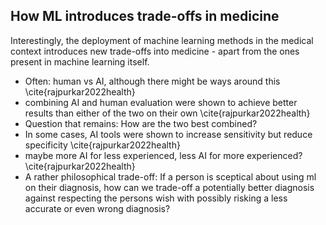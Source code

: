 ## How ML introduces trade-offs in medicine

Interestingly, the deployment of machine learning methods in the medical context introduces new trade-offs into medicine - apart from the ones present in machine learning itself. 


 - Often: human vs AI, although there might be ways around this \cite{rajpurkar2022health}
 - combining AI and human evaluation were shown to achieve better results than either of the two on their own \cite{rajpurkar2022health}
 - Question that remains: How are the two best combined?
 - In some cases, AI tools were shown to increase sensitivity but reduce specificity \cite{rajpurkar2022health}
 - maybe more AI for less experienced, less AI for more experienced? \cite{rajpurkar2022health}
 - A rather philosophical trade-off: If a person is sceptical about using ml on their diagnosis, how can we trade-off a potentially better diagnosis against respecting the persons wish with possibly risking a less accurate or even wrong diagnosis?


